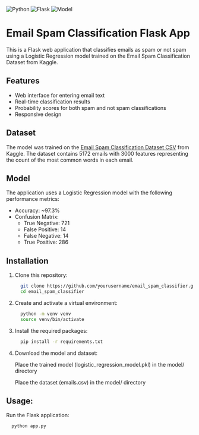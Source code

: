 ![Python](https://img.shields.io/badge/python-3.7+-blue.svg)
![Flask](https://img.shields.io/badge/Flask-2.0+-orange.svg)
![Model](https://img.shields.io/badge/Model-Logistic%20Regression-green.svg)


# Email Spam Classification Flask App

This is a Flask web application that classifies emails as spam or not spam using a Logistic Regression model trained on the Email Spam Classification Dataset from Kaggle.

## Features

- Web interface for entering email text
- Real-time classification results
- Probability scores for both spam and not spam classifications
- Responsive design

## Dataset

The model was trained on the [Email Spam Classification Dataset CSV](https://www.kaggle.com/datasets/balaka18/email-spam-classification-dataset-csv) from Kaggle. The dataset contains 5172 emails with 3000 features representing the count of the most common words in each email.

## Model

The application uses a Logistic Regression model with the following performance metrics:
- Accuracy: ~97.3%
- Confusion Matrix:
  - True Negative: 721
  - False Positive: 14
  - False Negative: 14
  - True Positive: 286

## Installation

1. Clone this repository:
   ```bash
     git clone https://github.com/yourusername/email_spam_classifier.git
     cd email_spam_classifier
2. Create and activate a virtual environment:
   ```bash
     python -m venv venv
     source venv/bin/activate
3. Install the required packages:
    ```bash
      pip install -r requirements.txt
4. Download the model and dataset:

    Place the trained model (logistic_regression_model.pkl) in the model/ directory

    Place the dataset (emails.csv) in the model/ directory
## Usage:
Run the Flask application:
  ```bash
    python app.py
